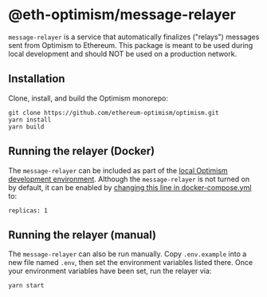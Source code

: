 # @eth-optimism/message-relayer

`message-relayer` is a service that automatically finalizes ("relays") messages sent from Optimism to Ethereum.
This package is meant to be used during local development and should NOT be used on a production network.

## Installation

Clone, install, and build the Optimism monorepo:

```
git clone https://github.com/ethereum-optimism/optimism.git
yarn install
yarn build
```

## Running the relayer (Docker)

The `message-relayer` can be included as part of the [local Optimism development environment](https://community.optimism.io/docs/developers/build/dev-node/).
Although the `message-relayer` is not turned on by default, it can be enabled by [changing this line in docker-compose.yml](https://github.com/ethereum-optimism/optimism/blob/51a527b8e3fe69940fb8c0f5e4aa2e0ae8ee294c/ops/docker-compose.yml#L129) to:

```
replicas: 1
```

## Running the relayer (manual)

The `message-relayer` can also be run manually.
Copy `.env.example` into a new file named `.env`, then set the environment variables listed there.
Once your environment variables have been set, run the relayer via:

```
yarn start
```
